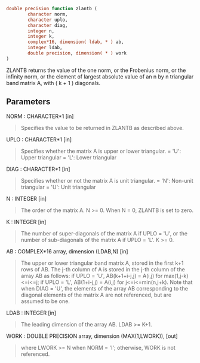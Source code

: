 ```fortran
double precision function zlantb (
		character norm,
		character uplo,
		character diag,
		integer n,
		integer k,
		complex*16, dimension( ldab, * ) ab,
		integer ldab,
		double precision, dimension( * ) work
)
```

ZLANTB  returns the value of the one norm,  or the Frobenius norm, or
the  infinity norm,  or the element of  largest absolute value  of an
n by n triangular band matrix A,  with ( k + 1 ) diagonals.

## Parameters
NORM : CHARACTER*1 [in]
> Specifies the value to be returned in ZLANTB as described
> above.

UPLO : CHARACTER*1 [in]
> Specifies whether the matrix A is upper or lower triangular.
> = 'U':  Upper triangular
> = 'L':  Lower triangular

DIAG : CHARACTER*1 [in]
> Specifies whether or not the matrix A is unit triangular.
> = 'N':  Non-unit triangular
> = 'U':  Unit triangular

N : INTEGER [in]
> The order of the matrix A.  N >= 0.  When N = 0, ZLANTB is
> set to zero.

K : INTEGER [in]
> The number of super-diagonals of the matrix A if UPLO = 'U',
> or the number of sub-diagonals of the matrix A if UPLO = 'L'.
> K >= 0.

AB : COMPLEX*16 array, dimension (LDAB,N) [in]
> The upper or lower triangular band matrix A, stored in the
> first k+1 rows of AB.  The j-th column of A is stored
> in the j-th column of the array AB as follows:
> if UPLO = 'U', AB(k+1+i-j,j) = A(i,j) for max(1,j-k)<=i<=j;
> if UPLO = 'L', AB(1+i-j,j)   = A(i,j) for j<=i<=min(n,j+k).
> Note that when DIAG = 'U', the elements of the array AB
> corresponding to the diagonal elements of the matrix A are
> not referenced, but are assumed to be one.

LDAB : INTEGER [in]
> The leading dimension of the array AB.  LDAB >= K+1.

WORK : DOUBLE PRECISION array, dimension (MAX(1,LWORK)), [out]
> where LWORK >= N when NORM = 'I'; otherwise, WORK is not
> referenced.

